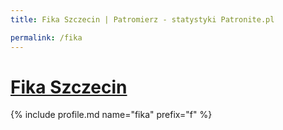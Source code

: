 ```yaml
---
title: Fika Szczecin | Patromierz - statystyki Patronite.pl

permalink: /fika
---
```


# [Fika Szczecin](https://patronite.pl/fika)

{% include profile.md name="fika" prefix="f" %}
